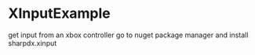 # XInputExample
get input from an xbox controller
go to nuget package manager and install
sharpdx.xinput
